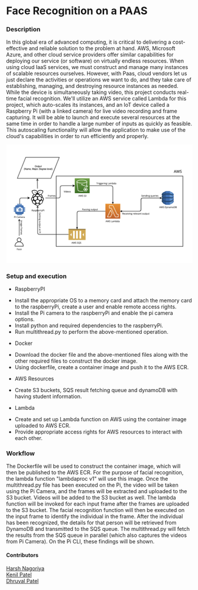 #  Face Recognition on a PAAS

### Description

In this global era of advanced computing, it is critical to delivering a cost-effective and reliable solution to the problem at hand. AWS, Microsoft Azure, and other cloud service providers offer similar capabilities for deploying our service (or software) on virtually endless resources. When using cloud IaaS services, we must construct and manage many instances of scalable resources ourselves. However, with Paas, cloud vendors let us just declare the activities or operations we want to do, and they take care of establishing, managing, and destroying resource instances as needed. While the device is simultaneously taking video, this project conducts real-time facial recognition. We'll utilize an AWS service called Lambda for this project, which auto-scales its instances, and an IoT device called a Raspberry Pi (with a linked camera) for live video recording and frame capturing. It will be able to launch and execute several resources at the same time in order to handle a large number of inputs as quickly as feasible. This autoscaling functionality will allow the application to make use of the cloud's capabilities in order to run efficiently and properly. 

![System Workflow](arch.png)

### Setup and execution

* RaspberryPI
- Install the appropriate OS to a memory card and attach the memory card to the raspberryPi, create a user and enable remote access rights. 
- Install the Pi camera to the raspberryPi and enable the pi camera options. 
- Install python and required dependencies to the raspberryPi.
- Run multithread.py to perform the above-mentioned operation.

* Docker
- Download the docker file and the above-mentioned files along with the other required files to construct the docker image. 
- Using dockerfile, create a container image and push it to the AWS ECR. 

* AWS Resources
- Create S3 buckets, SQS result fetching queue and dynamoDB with having student information. 

* Lambda

- Create and set up Lambda function on AWS using the container image uploaded to AWS ECR. 
- Provide appropriate access rights for AWS resources to interact with each other. 

### Workflow

The Dockerfile will be used to construct the container image, which will then be published to the AWS ECR. For the purpose of facial recognition, the lambda function "lambdaproc v1" will use this image.
Once the multithread.py file has been executed on the Pi, the video will be taken using the Pi Camera, and the frames will be extracted and uploaded to the S3 bucket. Videos will be added to the S3 bucket as well. 
The lambda function will be invoked for each input frame after the frames are uploaded to the S3 bucket. The facial recognition function will then be executed on the input frame to identify the individual in the frame.
After the individual has been recognized, the details for that person will be retrieved from DynamoDB and transmitted to the SQS queue.
The multithread.py will fetch the results from the SQS queue in parallel (which also captures the videos from Pi Camera). On the Pi CLI, these findings will be shown. 

#### Contributors

[Harsh Nagoriya](https://www.linkedin.com/in/harshnagoriya/) \
[Kenil Patel](https://www.linkedin.com/in/kenil-patel-0101/) \
[Dhruval Patel](https://www.linkedin.com/in/dhruval-p/)




